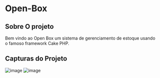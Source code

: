 # Open-Box

## Sobre O projeto

Bem vindo ao Open Box um sistema de gerenciamento de estoque usando o famoso framework Cake PHP.

## Capturas do Projeto
![image](https://user-images.githubusercontent.com/35428975/34918971-54d59cc2-f943-11e7-9889-5777e884d8f1.png)
![image](https://user-images.githubusercontent.com/35428975/34918976-7ca8d0d4-f943-11e7-9e3b-33603c783a50.png)
